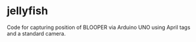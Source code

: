 # jellyfish
Code for capturing position of BLOOPER via Arduino UNO using April tags and a standard camera. 
